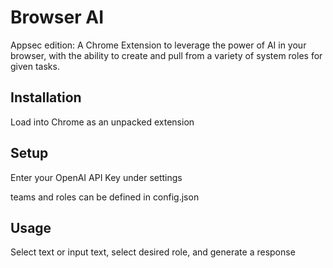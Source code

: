 # Browser AI

Appsec edition: A Chrome Extension to leverage the power of AI in your browser, with the ability to create and pull from a variety of system roles for given tasks.

## Installation 
Load into Chrome as an unpacked extension 

## Setup
Enter your OpenAI API Key under settings

teams and roles can be defined in config.json

## Usage
Select text or input text, select desired role, and generate a response